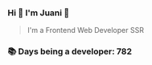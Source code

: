 ### Hi 👋 I&#39;m Juani 🦁

> I&#39;m a Frontend Web Developer SSR

### 📚 Days being a developer: 782
